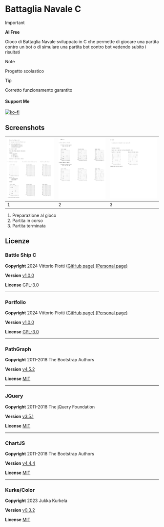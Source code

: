 # Battaglia Navale C

> [!IMPORTANT]
> **AI Free**


Gioco di Battaglia Navale sviluppato in C che permette di giocare una partita contro un bot o di simulare una partita bot contro bot vedendo subito i risultati

> [!NOTE]
> Progetto scolastico



> [!TIP]
> Corretto funzionamento garantito

#### Support Me


[![ko-fi](https://ko-fi.com/img/githubbutton_sm.svg)](https://ko-fi.com/P5P012BC8U)

## Screenshots

|<img width="300" src="https://github.com/vittorioPiotti/Battaglia-Navale-C/blob/main/snap4.png">|<img width="300" src="https://github.com/vittorioPiotti/Battaglia-Navale-C/blob/main/snap5.png">|<img width="300" src="https://github.com/vittorioPiotti/Battaglia-Navale-C/blob/main/snap6.png">|
|-|-|-|
|1|2|3|

 1. Preparazione al gioco
 2. Partita in corso
 3. Partita terminata

## Licenze


### Battle Ship C


**Copyright** 2024 Vittorio Piotti [(GitHub page)](https://github.com/vittorioPiotti) [(Personal page)](https://vittoriopiotti.altervista.org/) 

**Version** [v1.0.0](https://github.com/vittorioPiotti/BattleShip-C/releases/tag/v1.0.0)

**License** [GPL-3.0](https://github.com/vittorioPiotti/BattleShip-C/blob/main/LICENSE.md)



---

### Portfolio


**Copyright** 2024 Vittorio Piotti [(GitHub page)](https://github.com/vittorioPiotti) [(Personal page)](https://vittoriopiotti.altervista.org/) 

**Version** [v1.0.0](https://github.com/vittorioPiotti/Portfolio-Bootstrap/releases/tag/v1.0.0)

**License** [GPL-3.0](https://github.com/vittorioPiotti/Portfolio-Bootstrap/blob/main/LICENSE.md)


---

### PathGraph


**Copyright** 2011-2018 The Bootstrap Authors

**Version** [v4.5.2](https://getbootstrap.com/docs/versions/)

**License** [MIT](https://github.com/twbs/bootstrap/blob/master/LICENSE)


---

### JQuery


**Copyright** 2011-2018 The jQuery Foundation 

**Version** [v3.5.1](https://blog.jquery.com/2020/05/04/jquery-3-5-1-released-fixing-a-regression/)

**License** [MIT](https://github.com/jquery/jquery/blob/main/LICENSE.txt)


---

### ChartJS


**Copyright** 2011-2018 The Bootstrap Authors

**Version** [v4.4.4](https://github.com/chartjs/Chart.js/releases/tag/v4.4.4)

**License** [MIT](https://www.chartjs.org/docs/latest/getting-started/usage.html#license)



---

### Kurke/Color


**Copyright** 2023 Jukka Kurkela        

**Version** [v0.3.2](https://github.com/kurkle/color/releases)

**License** [MIT](https://github.com/kurkle/color#license)




